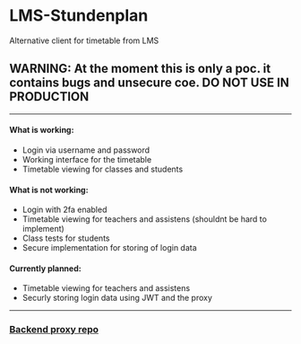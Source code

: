 # LMS-Stundenplan
 Alternative client for timetable from LMS

## WARNING: At the moment this is only a poc. it contains bugs and unsecure coe. DO NOT USE IN PRODUCTION

---


#### What is working:

- Login via username and password
- Working interface for the timetable
- Timetable viewing for classes and students

#### What is not working:

- Login with 2fa enabled
- Timetable viewing for teachers and assistens (shouldnt be hard to implement)
- Class tests for students
- Secure implementation for storing of login data

#### Currently planned:

- Timetable viewing for teachers and assistens
- Securly storing login data using JWT and the proxy


---

### [Backend proxy repo](https://github.com/bwlok/LMS-Stundenplan-Proxy)


